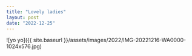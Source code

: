 ```yaml
---
title: "Lovely ladies"
layout: post
date: "2022-12-25"
---
```


![yo yo]({{ site.baseurl }}/assets/images/2022/IMG-20221216-WA0000-1024x576.jpg)
